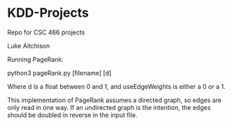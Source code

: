 # KDD-Projects
Repo for CSC 466 projects


Luke Aitchison

Running PageRank:

python3 pageRank.py [filename] [d] <useEdgeWeights>

Where d is a float between 0 and 1, and useEdgeWeights is either a 0 or a 1. 

This implementation of PageRank assumes a directed graph, so edges are only read in one way. If an undirected graph is the intention, the edges should be doubled in reverse in the input file.

